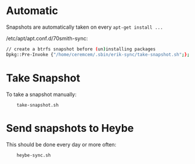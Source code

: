 # Automatic

Snapshots are automatically taken on every `apt-get install ...`

/etc/apt/apt.conf.d/70smith-sync:
```bash
// create a btrfs snapshot before (un)installing packages
Dpkg::Pre-Invoke {"/home/ceremcem/.sbin/erik-sync/take-snapshot.sh";};
```

# Take Snapshot

To take a snapshot manually:

        take-snapshot.sh

# Send snapshots to Heybe

This should be done every day or more often:

        heybe-sync.sh
